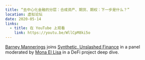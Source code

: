```yaml
---
title: “去中心化金融的分层：合成资产、期货、期权：下一步是什么？”
location: 虚拟论坛
date: 2020-05-14
links:
  - title: 在 YouTube 上观看
    link: https://youtu.be/WllCpM8ki5o
---
```


<a href="https://twitter.com/barnabee" target="_blank">Barney Mannerings</a> joins <a href="https://twitter.com/synthetix_io" target="_blank">Synthetic, Unslashed Finance</a> in a panel moderated by <a href="https://twitter.com/Mona_El_Isa" target="_blank">Mona El Lisa</a> in a DeFi project deep dive.
